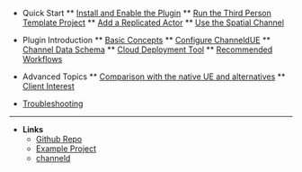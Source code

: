 * Quick Start
** [Install and Enable the Plugin](installation.md)
** [Run the Third Person Template Project](third-person-template.md)
** [Add a Replicated Actor](add-replication.md)
** [Use the Spatial Channel](use-spatial-channel.md)

* Plugin Introduction
** [Basic Concepts](basic-concepts.md)
** [Configure ChanneldUE](settings.md)
** [Channel Data Schema](channel-data-schema.md)
** [Cloud Deployment Tool](cloud-deployment-tool.md)
** [Recommended Workflows](recommended-workflow.md)

* Advanced Topics
** [Comparison with the native UE and alternatives](native-ue-comparison.md)
** [Client Interest](client-interest.md)

* [Troubleshooting](troubleshooting.md)

-----
- **Links**
  - [Github Repo](https://github.com/metaworking/channeld-ue-plugins)
  - [Example Project](https://github.com/metaworking/channeld-ue-demos)
  - [channeld](https://github.com/metaworking/channeld)
